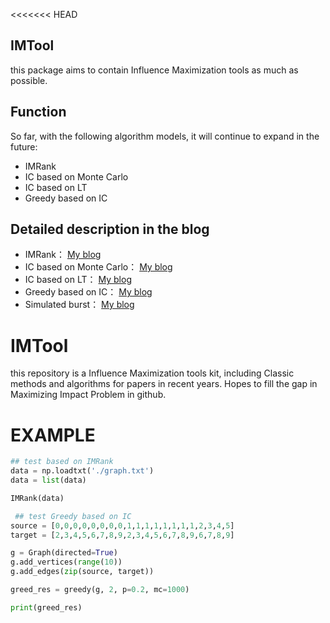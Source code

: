 <<<<<<< HEAD
## IMTool
this package aims to contain Influence Maximization tools as much as possible.

## Function
So far, with the following algorithm models, it will continue to expand in the future:
- IMRank
- IC based on Monte Carlo
- IC based on LT
- Greedy based on IC

## Detailed description in the blog
- IMRank： [My blog](https://blog.csdn.net/qq_40742298/article/details/105395835 "悬停显示")
- IC based on Monte Carlo： [My blog](https://blog.csdn.net/qq_40742298/article/details/106036213 "悬停显示")
- IC based on LT： [My blog](https://blog.csdn.net/qq_40742298/article/details/104102274 "悬停显示")
- Greedy based on IC： [My blog](https://blog.csdn.net/qq_40742298/article/details/106036213 "悬停显示")
- Simulated burst： [My blog](https://blog.csdn.net/qq_40742298/article/details/104102334 "悬停显示")

# IMTool
this repository is a Influence Maximization tools kit, including Classic methods and algorithms for papers in recent years. Hopes to fill the gap in Maximizing Impact Problem in github. 


# EXAMPLE
```python
## test based on IMRank
data = np.loadtxt('./graph.txt')
data = list(data)

IMRank(data)
```

```python
 ## test Greedy based on IC
source = [0,0,0,0,0,0,0,0,1,1,1,1,1,1,1,1,2,3,4,5]
target = [2,3,4,5,6,7,8,9,2,3,4,5,6,7,8,9,6,7,8,9]

g = Graph(directed=True)
g.add_vertices(range(10))
g.add_edges(zip(source, target))

greed_res = greedy(g, 2, p=0.2, mc=1000)

print(greed_res)
```

